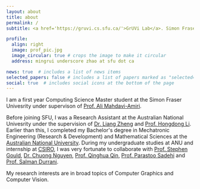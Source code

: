 ```yaml
---
layout: about
title: about
permalink: /
subtitle: <a href='https://gruvi.cs.sfu.ca/'>GrUVi Lab</a>. Simon Fraser University

profile:
  align: right
  image: prof_pic.jpg
  image_circular: true # crops the image to make it circular
  address: mingrui underscore zhao at sfu dot ca

news: true  # includes a list of news items
selected_papers: false # includes a list of papers marked as "selected={true}"
social: true  # includes social icons at the bottom of the page
---
```


I am a first year Computing Science Master student at the Simon Fraser Univesrity under supervison of [Prof. Ali Mahdavi-Amiri](https://www.sfu.ca/~amahdavi/Home.html).

Before joining SFU, I was a Research Assistant at the Australian National Univesrity under the supervision of [Dr. Liang Zheng](https://zheng-lab.cecs.anu.edu.au/) and [Prof. Hongdong Li](http://users.cecs.anu.edu.au/~hongdong/). Earlier than this, I completed my Bachelor's degree in Mechatronic Engineering (Research & Development) and Mathematical Sciences at the [Australian National University](https://www.anu.edu.au/). During my undergraduate studies at ANU and internship at [CSIRO](https://www.csiro.au/en/), I was very fortunate to collaborate with [Prof. Stephen Gould](http://users.cecs.anu.edu.au/~sgould/), [Dr. Chuong Nguyen](https://people.csiro.au/N/C/Chuong-Nguyen), [Prof. Qinghua Qin](http://users.cecs.anu.edu.au/~Qinghua.Qin/), [Prof. Parastoo Sadehi](http://users.cecs.anu.edu.au/~parastoo/) and [Prof. Salman Durrani](http://users.cecs.anu.edu.au/~Salman.Durrani/).

My research interests are in broad topics of Computer Graphics and Computer Vision.
